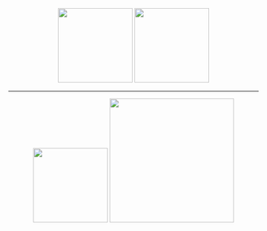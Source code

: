 <div align="center">

  <!-- Most Used Languages -->
  <img src="https://github-readme-stats.vercel.app/api/top-langs/?username=amirsaeedahmadi&layout=compact&theme=merko" height="150"/>
  
  <!-- GitHub Stats -->
  <img src="https://github-readme-stats.vercel.app/api?username=amirsaeedahmadi&show_icons=true&theme=merko" height="150"/>

</div>

---

<div align="center">

  <!-- Streak Stats -->
  <img src="https://streak-stats.demolab.com?user=amirsaeedahmadi&theme=merko" height="150"/>
  
  <!-- Contribution Graph -->
  <img src="https://github-readme-activity-graph.vercel.app/graph?username=amirsaeedahmadi&theme=github-compact&color=2ecc71&line=27ae60&point=1abc9c" height="250"/>

</div>
